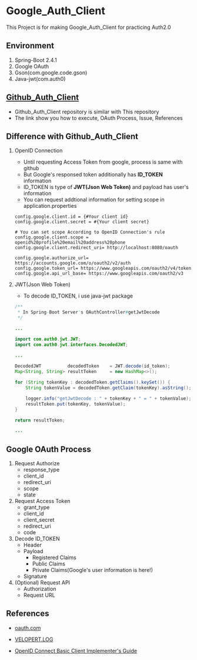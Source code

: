 # Google_Auth_Client
This Project is for making Google_Auth_Client for practicing Auth2.0



## Environment

1. Spring-Boot 2.4.1
2. Google OAuth
3. Gson(com.google.code.gson)
4. Java-jwt(com.auth0)



## [Github_Auth_Client](https://github.com/nicesick/Github_Auth_Client)

* Github_Auth_Client repository is similar with This repository
* The link show you how to execute, OAuth Process, Issue, References



## Difference with Github_Auth_Client

1. OpenID Connection

   * Until requesting Access Token from google, process is same with github
   * But Google's responsed token additionally has **ID_TOKEN** information
   * ID_TOKEN is type of **JWT(Json Web Token)** and payload has user's information
   * You can request addtional information for setting scope in application.properties

   ```properties
   config.google.client.id = {#Your client id}
   config.google.client.secret = #{Your client secret}
   
   # You can set scope According to OpenID Connection's rule
   config.google.client.scope = openid%20profile%20email%20address%20phone
   config.google.client.redirect_uri= http://localhost:8080/oauth
   
   config.google.authorize_url= https://accounts.google.com/o/oauth2/v2/auth
   config.google.token_url= https://www.googleapis.com/oauth2/v4/token
   config.google.api_url_base= https://www.googleapis.com/oauth2/v3
   ```
   



2. JWT(Json Web Token)

   * To decode ID_TOKEN, i use java-jwt package

   ```java
   /**
    * In Spring-Boot Server's OAuthController#getJwtDecode
    */
   
   ...
   
   import com.auth0.jwt.JWT;
   import com.auth0.jwt.interfaces.DecodedJWT;
   
   ...
       
   DecodedJWT          decodedToken    = JWT.decode(id_token);
   Map<String, String> resultToken     = new HashMap<>();
   
   for (String tokenKey : decodedToken.getClaims().keySet()) {
       String tokenValue = decodedToken.getClaim(tokenKey).asString();
   
       logger.info("getJwtDecode : " + tokenKey + " = " + tokenValue);
       resultToken.put(tokenKey, tokenValue);
   }
   
   return resultToken;
   
   ...
   ```



## Google OAuth Process

1. Request Authorize
   * response_type
   * client_id
   * redirect_uri
   * scope
   * state
2. Request Access Token
   * grant_type
   * client_id
   * client_secret
   * redirect_uri
   * code
3. Decode ID_TOKEN
   * Header
   * Payload
     * Registered Claims
     * Public Claims
     * Private Claims(Google's user information is here!)
   * Signature
4. (Optional) Request API
   * Authorization
   * Request URL



## References

* [oauth.com](https://www.oauth.com/)
* [VELOPERT.LOG](https://velopert.com/2389)

* [OpenID Connect Basic Client Implementer's Guide](https://openid.net/specs/openid-connect-basic-1_0.html)